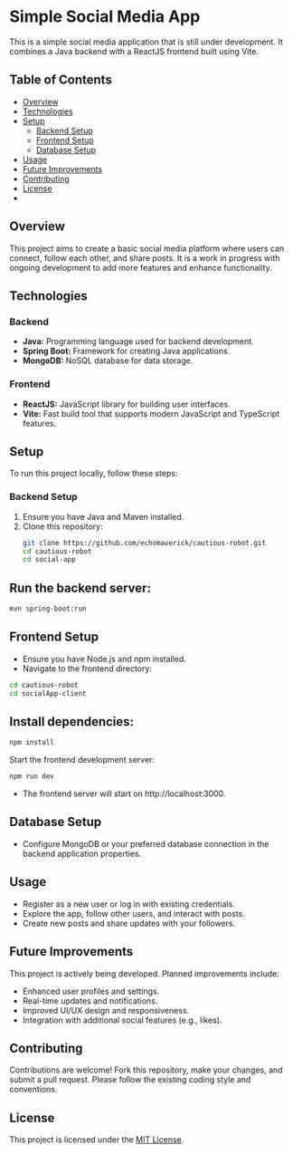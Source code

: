 # Simple Social Media App

This is a simple social media application that is still under development. It combines a Java backend with a ReactJS frontend built using Vite.

## Table of Contents

- [Overview](#overview)
- [Technologies](#technologies)
- [Setup](#setup)
  - [Backend Setup](#backend-setup)
  - [Frontend Setup](#frontend-setup)
  - [Database Setup](#database-setup)
- [Usage](#usage)
- [Future Improvements](#future-improvements)
- [Contributing](#contributing)
- [License](#license)
- 
## Overview

This project aims to create a basic social media platform where users can connect, follow each other, and share posts. It is a work in progress with ongoing development to add more features and enhance functionality.

## Technologies

### Backend

- **Java:** Programming language used for backend development.
- **Spring Boot:** Framework for creating Java applications.
- **MongoDB:** NoSQL database for data storage.

### Frontend

- **ReactJS:** JavaScript library for building user interfaces.
- **Vite:** Fast build tool that supports modern JavaScript and TypeScript features.

## Setup

To run this project locally, follow these steps:

### Backend Setup

1. Ensure you have Java and Maven installed.
2. Clone this repository:
   ```bash
   git clone https://github.com/echomaverick/cautious-robot.git
   cd cautious-robot
   cd social-app
   ```
## Run the backend server:

```bash
mvn spring-boot:run
```

## Frontend Setup
- Ensure you have Node.js and npm installed.
- Navigate to the frontend directory:
```bash
cd cautious-robot
cd socialApp-client
```

## Install dependencies:

```bash
npm install
```
Start the frontend development server:

```bash
npm run dev
```
- The frontend server will start on http://localhost:3000.

## Database Setup
- Configure MongoDB or your preferred database connection in the backend application properties.

## Usage
- Register as a new user or log in with existing credentials.
- Explore the app, follow other users, and interact with posts.
- Create new posts and share updates with your followers.

## Future Improvements
This project is actively being developed. Planned improvements include:
- Enhanced user profiles and settings.
- Real-time updates and notifications.
- Improved UI/UX design and responsiveness.
- Integration with additional social features (e.g., likes).

## Contributing
Contributions are welcome! Fork this repository, make your changes, and submit a pull request. Please follow the existing coding style and conventions.

## License
This project is licensed under the [MIT License](https://opensource.org/licenses/MIT).
